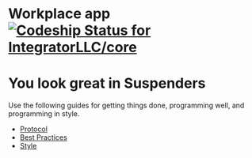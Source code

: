 
# Workplace app [ ![Codeship Status for IntegratorLLC/core](https://www.codeship.io/projects/6c71dde0-08ec-0131-9d0a-0278930b9bbc/status?branch=master)](https://www.codeship.io/projects/7409)

You look great in Suspenders
============================
Use the following guides for getting things done, programming well, and
programming in style.

* [Protocol](http://github.com/thoughtbot/guides/blob/master/protocol)
* [Best Practices](http://github.com/thoughtbot/guides/blob/master/best-practices)
* [Style](http://github.com/thoughtbot/guides/blob/master/style)
